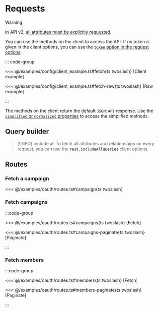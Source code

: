 # Requests

> [!WARNING]
> In API v2, [all attributes must be explicitly requested](https://docs.patreon.com/#apiv2-oauth).

You can use the methods on the client to access the API.
If no token is given in the client options, you can use the [`token` option in the request options](/api/interfaces/Oauth2FetchOptions).

::: code-group

<<< @/examples/config/client_example.ts#fetch{ts twoslash} [Client example]

<<< @/examples/config/client_example.ts#fetch-raw{ts twoslash} [Raw example]

:::

The methods on the client return the default `JSON:API` response. Use the [`simplified` or `normalized` properties](./simplify#methods) to access the simplified methods.

## Query builder

> [!INFO] Include all
> To fetch all attributes and relationships on every request, you can use the [`rest.includeAllQueries`](../configuration.md#rest-include-allqueries) client options.

## Routes

### Fetch a campaign

<<< @/examples/oauth/routes.ts#campaign{ts twoslash}

### Fetch campaigns

:::code-group

<<< @/examples/oauth/routes.ts#campaigns{ts twoslash} [Fetch]

<<< @/examples/oauth/routes.ts#campaigns-paginate{ts twoslash} [Paginate]

:::

### Fetch members

:::code-group

<<< @/examples/oauth/routes.ts#members{ts twoslash} [Fetch]

<<< @/examples/oauth/routes.ts#members-paginate{ts twoslash} [Paginate]

:::
